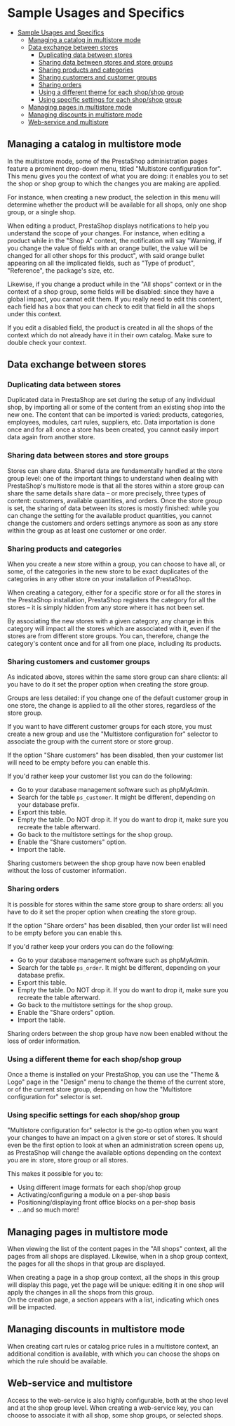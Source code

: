 # Sample Usages and Specifics

* [Sample Usages and Specifics](sample-usages-and-specifics.md#SampleUsagesandSpecifics-SampleUsagesandSpecifics)
  * [Managing a catalog in multistore mode](sample-usages-and-specifics.md#SampleUsagesandSpecifics-Managingacataloginmultistoremode)
  * [Data exchange between stores](sample-usages-and-specifics.md#SampleUsagesandSpecifics-Dataexchangebetweenstores)
    * [Duplicating data between stores](sample-usages-and-specifics.md#SampleUsagesandSpecifics-Duplicatingdatabetweenstores)
    * [Sharing data between stores and store groups](sample-usages-and-specifics.md#SampleUsagesandSpecifics-Sharingdatabetweenstoresandstoregroups)
    * [Sharing products and categories](sample-usages-and-specifics.md#SampleUsagesandSpecifics-Sharingproductsandcategories)
    * [Sharing customers and customer groups](sample-usages-and-specifics.md#SampleUsagesandSpecifics-Sharingcustomersandcustomergroups)
    * [Sharing orders](sample-usages-and-specifics.md#SampleUsagesandSpecifics-Sharingorders)
    * [Using a different theme for each shop/shop group](sample-usages-and-specifics.md#SampleUsagesandSpecifics-Usingadifferentthemeforeachshop/shopgroup)
    * [Using specific settings for each shop/shop group](sample-usages-and-specifics.md#SampleUsagesandSpecifics-Usingspecificsettingsforeachshop/shopgroup)
  * [Managing pages in multistore mode](sample-usages-and-specifics.md#SampleUsagesandSpecifics-Managingpagesinmultistoremode)
  * [Managing discounts in multistore mode](sample-usages-and-specifics.md#SampleUsagesandSpecifics-Managingdiscountsinmultistoremode)
  * [Web-service and multistore](sample-usages-and-specifics.md#SampleUsagesandSpecifics-Web-serviceandmultistore)

## Managing a catalog in multistore mode <a id="SampleUsagesandSpecifics-Managingacataloginmultistoremode"></a>

In the multistore mode, some of the PrestaShop administration pages feature a prominent drop-down menu, titled "Multistore configuration for". This menu gives you the context of what you are doing: it enables you to set the shop or shop group to which the changes you are making are applied.

For instance, when creating a new product, the selection in this menu will determine whether the product will be available for all shops, only one shop group, or a single shop.

When editing a product, PrestaShop displays notifications to help you understand the scope of your changes. For instance, when editing a product while in the "Shop A" context, the notification will say "Warning, if you change the value of fields with an orange bullet, the value will be changed for all other shops for this product", with said orange bullet appearing on all the implicated fields, such as "Type of product", "Reference", the package's size, etc.

Likewise, if you change a product while in the "All shops" context or in the context of a shop group, some fields will be disabled: since they have a global impact, you cannot edit them. If you really need to edit this content, each field has a box that you can check to edit that field in all the shops under this context.

If you edit a disabled field, the product is created in all the shops of the context which do not already have it in their own catalog. Make sure to double check your context.

## Data exchange between stores <a id="SampleUsagesandSpecifics-Dataexchangebetweenstores"></a>

### Duplicating data between stores <a id="SampleUsagesandSpecifics-Duplicatingdatabetweenstores"></a>

Duplicated data in PrestaShop are set during the setup of any individual shop, by importing all or some of the content from an existing shop into the new one. The content that can be imported is varied: products, categories, employees, modules, cart rules, suppliers, etc. Data importation is done once and for all: once a store has been created, you cannot easily import data again from another store.

### Sharing data between stores and store groups <a id="SampleUsagesandSpecifics-Sharingdatabetweenstoresandstoregroups"></a>

Stores can share data. Shared data are fundamentally handled at the store group level: one of the important things to understand when dealing with PrestaShop's multistore mode is that all the stores within a store group can share the same details share data – or more precisely, three types of content: customers, available quantities, and orders. Once the store group is set, the sharing of data between its stores is mostly finished: while you can change the setting for the available product quantities, you cannot change the customers and orders settings anymore as soon as any store within the group as at least one customer or one order.

### Sharing products and categories <a id="SampleUsagesandSpecifics-Sharingproductsandcategories"></a>

When you create a new store within a group, you can choose to have all, or some, of the categories in the new store to be exact duplicates of the categories in any other store on your installation of PrestaShop.

When creating a category, either for a specific store or for all the stores in the PrestaShop installation, PrestaShop registers the category for all the stores – it is simply hidden from any store where it has not been set.

By associating the new stores with a given category, any change in this category will impact all the stores which are associated with it, even if the stores are from different store groups. You can, therefore, change the category's content once and for all from one place, including its products.

### Sharing customers and customer groups <a id="SampleUsagesandSpecifics-Sharingcustomersandcustomergroups"></a>

As indicated above, stores within the same store group can share clients: all you have to do it set the proper option when creating the store group.

Groups are less detailed: if you change one of the default customer group in one store, the change is applied to all the other stores, regardless of the store group.

If you want to have different customer groups for each store, you must create a new group and use the "Multistore configuration for" selector to associate the group with the current store or store group.

If the option "Share customers" has been disabled, then your customer list will need to be empty before you can enable this.

If you'd rather keep your customer list you can do the following:

* Go to your database management software such as phpMyAdmin.
* Search for the table `ps_customer`. It might be different, depending on your database prefix.
* Export this table.
* Empty the table. Do NOT drop it. If you do want to drop it, make sure you recreate the table afterward.
* Go back to the multistore settings for the shop group.
* Enable the "Share customers" option.
* Import the table.

Sharing customers between the shop group have now been enabled without the loss of customer information.

### Sharing orders <a id="SampleUsagesandSpecifics-Sharingorders"></a>

It is possible for stores within the same store group to share orders: all you have to do it set the proper option when creating the store group.

If the option "Share orders" has been disabled, then your order list will need to be empty before you can enable this.

If you'd rather keep your orders you can do the following:

* Go to your database management software such as phpMyAdmin.
* Search for the table `ps_order`. It might be different, depending on your database prefix.
* Export this table.
* Empty the table. Do NOT drop it. If you do want to drop it, make sure you recreate the table afterward.
* Go back to the multistore settings for the shop group.
* Enable the "Share orders" option.
* Import the table.

Sharing orders between the shop group have now been enabled without the loss of order information.

### Using a different theme for each shop/shop group <a id="SampleUsagesandSpecifics-Usingadifferentthemeforeachshop/shopgroup"></a>

Once a theme is installed on your PrestaShop, you can use the "Theme & Logo" page in the "Design" menu to change the theme of the current store, or of the current store group, depending on how the "Multistore configuration for" selector is set.

### Using specific settings for each shop/shop group <a id="SampleUsagesandSpecifics-Usingspecificsettingsforeachshop/shopgroup"></a>

"Multistore configuration for" selector is the go-to option when you want your changes to have an impact on a given store or set of stores. It should even be the first option to look at when an administration screen opens up, as PrestaShop will change the available options depending on the context you are in: store, store group or all stores.

This makes it possible for you to:

* Using different image formats for each shop/shop group
* Activating/configuring a module on a per-shop basis
* Positioning/displaying front office blocks on a per-shop basis
* ...and so much more!

## Managing pages in multistore mode <a id="SampleUsagesandSpecifics-Managingpagesinmultistoremode"></a>

When viewing the list of the content pages in the "All shops" context, all the pages from all shops are displayed. Likewise, when in a shop group context, the pages for all the shops in that group are displayed.

When creating a page in a shop group context, all the shops in this group will display this page, yet the page will be unique: editing it in one shop will apply the changes in all the shops from this group.  
On the creation page, a section appears with a list, indicating which ones will be impacted.

## Managing discounts in multistore mode <a id="SampleUsagesandSpecifics-Managingdiscountsinmultistoremode"></a>

When creating cart rules or catalog price rules in a multistore context, an additional condition is available, with which you can choose the shops on which the rule should be available.

## Web-service and multistore <a id="SampleUsagesandSpecifics-Web-serviceandmultistore"></a>

Access to the web-service is also highly configurable, both at the shop level and at the shop group level. When creating a web-service key, you can choose to associate it with all shop, some shop groups, or selected shops.

